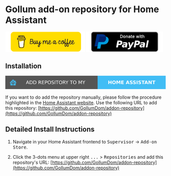 # Gollum add-on repository for Home Assistant

[!["Buy Me A Coffee"](https://raw.githubusercontent.com/Smeagolworms4/donate-assets/master/coffee.png)](https://www.buymeacoffee.com/smeagolworms4)
[!["Buy Me A Coffee"](https://raw.githubusercontent.com/Smeagolworms4/donate-assets/master/paypal.png)](https://www.paypal.com/donate/?business=SURRPGEXF4YVU&no_recurring=0&item_name=Hello%2C+I%27m+SmeagolWorms4.+For+my+open+source+projects.%0AThanks+you+very+mutch+%21%21%21&currency_code=EUR)


## Installation

[!["Add repository on my Home Assistant"](https://raw.githubusercontent.com/Smeagolworms4/donate-assets/master/addon-ha.svg)](https://my.home-assistant.io/redirect/supervisor_add_addon_repository/?repository_url=https%3A%2F%2Fgithub.com%2FGollumDom%2Faddon-repository)

If you want to do add the repository manually, please follow the procedure highlighted in the [Home Assistant website](https://home-assistant.io/hassio/installing_third_party_addons). Use the following URL to add this repository: [https://github.com/GollumDom/addon-repository](https://github.com/GollumDom/addon-repository)


## Detailed Install Instructions

1. Navigate in your Home Assistant frontend to <kbd>Supervisor</kbd> -> <kbd>Add-on Store</kbd>.

2. Click the 3-dots menu at upper right <kbd>...</kbd> > <kbd>Repositories</kbd> and add this repository's URL: [https://github.com/GollumDom/addon-repository](https://github.com/GollumDom/addon-repository)

